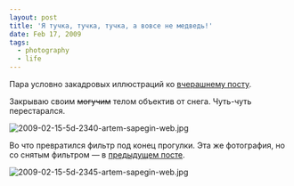 ```yaml
---
layout: post
title: 'Я тучка, тучка, тучка, а вовсе не медведь!'
date: Feb 17, 2009
tags:
  - photography
  - life
---
```


Пара условно закадровых иллюстраций ко [вчерашнему посту](http://birdwatcher.ru/blog/3175/ "Пост про выходные").

<!--more-->

Закрываю своим ~~могучим~~ телом объектив от снега. Чуть-чуть перестарался.

![2009-02-15-5d-2340-artem-sapegin-web.jpg](upload://2009-02-15-5d-2340-artem-sapegin-web.jpg)

Во что превратился фильтр под конец прогулки. Эта же фотография, но со снятым фильтром — в [предыдущем посте](http://birdwatcher.ru/blog/3184/ "Лес снизу вверх").

![2009-02-15-5d-2345-artem-sapegin-web.jpg](upload://2009-02-15-5d-2345-artem-sapegin-web.jpg)
